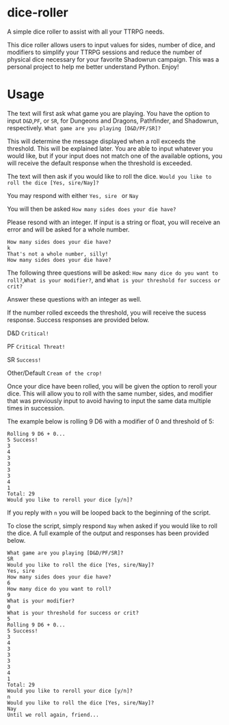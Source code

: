 # dice-roller
A simple dice roller to assist with all your TTRPG needs.

This dice roller allows users to input values for sides, number of dice, and modifiers to simplify your TTRPG sessions and reduce the number of physical dice necessary for your favorite Shadowrun campaign.
This was a personal project to help me better understand Python. Enjoy!

# Usage
The text will  first ask what game you are playing. You have the option to input `D&D`,`PF`, or `SR`, for Dungeons and Dragons, Pathfinder, and Shadowrun, respectively.
`What game are you playing [D&D/PF/SR]?`

This will determine the message displayed when a roll exceeds the threshold. This will be explained later. You are able to input whatever you would like, but if your input does not match one of the available options, you will receive the default response when the threshold is exceeded.

The text will then ask if you would like to roll the dice. 
`Would you like to roll the dice [Yes, sire/Nay]?`

You may respond with either `Yes, sire ` or `Nay`

You will then be asked `How many sides does your die have?`

Please resond with an integer. If input is a string or float, you will receive an error and will be asked for a whole number.
```
How many sides does your die have?
k
That's not a whole number, silly!
How many sides does your die have?
```

The following three questions will be asked: `How many dice do you want to roll?`,`What is your modifier?`, and `What is your threshold for success or crit?`

Answer these questions with an integer as well.

If the number rolled exceeds the threshold, you will receive the sucess response. Success responses are provided below.

D&D `Critical!`

PF `Critical Threat!`

SR `Success!`

Other/Default `Cream of the crop!`

Once your dice have been rolled, you will be given the option to reroll your dice. This will allow you to roll with the same number, sides, and modifier that was previously input to avoid having to input the same data multiple times in succession.

The example below is rolling 9 D6 with a modifier of 0 and threshold of 5:

```
Rolling 9 D6 + 0...
5 Success!
3
4
3
3
3
3
4
1
Total: 29
Would you like to reroll your dice [y/n]?
```

If you reply with `n` you will be looped back to the beginning of the script.

To close the script, simply respond `Nay` when asked if you would like to roll the dice. A full example of the output and responses has been provided below.

```
What game are you playing [D&D/PF/SR]?
SR
Would you like to roll the dice [Yes, sire/Nay]?
Yes, sire
How many sides does your die have?
6
How many dice do you want to roll?
9
What is your modifier?
0
What is your threshold for success or crit?
5
Rolling 9 D6 + 0...
5 Success!
3
4
3
3
3
3
4
1
Total: 29
Would you like to reroll your dice [y/n]?
n
Would you like to roll the dice [Yes, sire/Nay]?
Nay
Until we roll again, friend...
```
